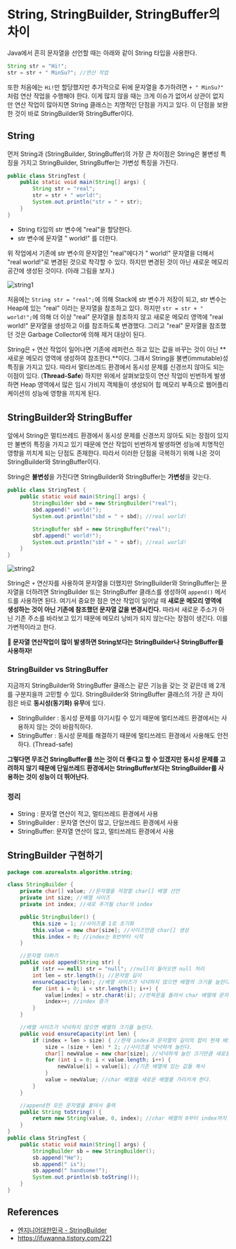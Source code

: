 # String, StringBuilder, StringBuffer의 차이

Java에서 흔히 문자열을 선언할 때는 아래와 같이 String 타입을 사용한다.

```java
String str = "Hi!";
str = str + " MinSu?"; //연산 작업
```

또한 처음에는 `Hi!`만 할당했지만 추가적으로 뒤에 문자열을 추가하려면 `+ " MinSu?"` 처럼 연산 작업을 수행해야 한다. 이게 많지 않을 때는 크게 이슈가 없어서 상관이 없지만 연산 작업이 많아지면 String 클래스는 치명적인 단점을 가지고 있다. 이 단점을 보완한 것이 바로 StringBuilder와 StringBuffer이다.



## String

먼저 String과 (StringBuilder, StringBuffer)의 가장 큰 차이점은 String은 불변성 특징을 가지고 StringBuilder, StringBuffer는 가변성 특징을 가진다.

```java
public class StringTest {
    public static void main(String[] args) {
        String str = "real";
        str = str + " world!";
        System.out.println("str = " + str);
    }
}
```

- String 타입의 str 변수에 "real"을 할당한다.
- str 변수에 문자열 " world!" 를 더한다.

위 작업에서 기존에 str 변수의 문자열인 "real"에다가 " world!" 문자열을 더해서 "real world!"로 변경된 것으로 착각할 수 있다. 하지만 변경된 것이 아닌 새로운 메모리 공간에 생성된 것이다. (아래 그림을 보자.)

![string1](https://user-images.githubusercontent.com/55525868/224702689-a98cbf0e-e72c-4d7f-86be-5e8e88155488.png)

처음에는 `String str = "real";`에 의해 Stack에 str 변수가 저장이 되고, str 변수는 Heap에 있는 "real" 이라는 문자열을 참조하고 있다. 하지만 `str = str + " world!";`에 의해 더 이상 "real" 문자열을 참조하지 않고 새로운 메모리 영역에 "real world!" 문자열을 생성하고 이를 참조하도록 변경했다. 그리고 "real" 문자열을 참조했던 것은 Garbage Collector에 의해 제거 대상이 된다.

String은 `+` 연산 작업이 일어나면 기존에 레퍼런스 하고 있는 값을 바꾸는 것이 아닌 **새로운 메모리 영역에 생성하여 참조한다.**이다. 그래서 String을 불변(immutable)성 특징을 가지고 있다. 따라서 멀티쓰레드 환경에서 동시성 문제를 신경쓰지 않아도 되는 이점이 있다. (**Thread-Safe**) 하지만 위에서 살펴보았듯이 연산 작업이 빈번하게 발생하면 Heap 영역에서 많은 임시 가비지 객체들이 생성되어 힙 메모리 부족으로 웹어플리케이션의 성능에 영향을 끼치게 된다.

## StringBuilder와 StringBuffer

앞에서 String은 멀티쓰레드 환경에서 동시성 문제를 신경쓰지 않아도 되는 장점이 있지만 불변의 특징을 가지고 있기 때문에 연산 작업이 빈번하게 발생하면 성능에 치명적인 영향을 끼치게 되는 단점도 존재한다. 따라서 이러한 단점을 극복하기 위해 나온 것이 StringBuilder와 StringBuffer이다.

String은 **불변성**을 가진다면 StringBuilder와 StringBuffer는 **가변성**을 갖는다.

```java
public class StringTest {
    public static void main(String[] args) {
        StringBuilder sbd = new StringBuilder("real");
        sbd.append(" world!");
        System.out.println("sbd = " + sbd); //real world!

        StringBuffer sbf = new StringBuffer("real");
        sbf.append(" world!");
        System.out.println("sbf = " + sbf); //real world!
    }
}
```

![string2](https://user-images.githubusercontent.com/55525868/225041646-4351d85e-252f-4ec3-828a-dce7a83e3ae3.png)

String은 `+` 연산자를 사용하여 문자열을 더했지만 StringBuilder와 StringBuffer는 문자열을 더하려면 StringBuilder 또는 StringBuffer 클래스를 생성하여 `append()` 메서드를 사용하면 된다. 여기서 중요한 점은 연산 작업이 일어날 때 **새로운 메모리 영역에 생성하는 것이 아닌 기존에 참조했던 문자열 값을 변경시킨다.** 따라서 새로운 주소가 아닌 기존 주소를 바라보고 있기 때문에 메모리 낭비가 되지 않는다는 장점이 생긴다. 이를 가변적이라고 한다.

**🎇 문자열 연산작업이 많이 발생하면 String보다는 StringBuilder나 StringBuffer를 사용하자!**

### StringBuilder vs StringBuffer

지금까지 StringBuilder와 StringBuffer 클래스는 같은 기능을 갖는 것 같은데 왜 2개를 구분지을까 고민할 수 있다. StringBuilder와 StringBuffer 클래스의 가장 큰 차이점은 바로 **동시성(동기화) 유무**에 있다.

- StringBuilder : 동시성 문제를 야기시킬 수 있기 때문에 멀티쓰레드 환경에서는 사용하지 않는 것이 바람직하다.
- StringBuffer : 동시성 문제를 해결하기 때문에 멀티쓰레드 환경에서 사용해도 안전하다. (Thread-safe)

**그렇다면 무조건 StringBuffer를 쓰는 것이 더 좋다고 할 수 있겠지만 동시성 문제를 고려하지 않기 때문에 단일쓰레드 환경에서는 StringBuffer보다는 StringBuilder를 사용하는 것이 성능이 더 뛰어난다.**

### 정리

- String : 문자열 연산이 적고, 멀티쓰레드 환경에서 사용
- StringBuilder : 문자열 연산이 많고, 단일쓰레드 환경에서 사용
- StringBuffer: 문자열 연산이 많고, 멀티쓰레드 환경에서 사용

## StringBuilder 구현하기

```java
package com.azurealstn.algorithm.string;

class StringBuilder {
    private char[] value; //문자열을 저장할 char[] 배열 선언
    private int size; //배열 사이즈
    private int index; //새로 추가될 char의 index

    public StringBuilder() {
        this.size = 1; //사이즈를 1로 초기화
        this.value = new char[size]; //사이즈만큼 char[] 생성
        this.index = 0; //index는 0번부터 시작
    }

    //문자열 더하기
    public void append(String str) {
        if (str == null) str = "null"; //null이 들어오면 null 처리
        int len = str.length(); //문자열 길이
        ensureCapacity(len); //배열 사이즈가 넉넉하지 않으면 배열의 크기를 늘린다.
        for (int i = 0; i < str.length(); i++) {
            value[index] = str.charAt(i); //반복문을 돌려서 char 배열에 문자를 하나씩 할당
            index++; //index 증가
        }
    }

    //배열 사이즈가 넉넉하지 않으면 배열의 크기를 늘린다.
    public void ensureCapacity(int len) {
        if (index + len > size) { //현재 index과 문자열의 길이의 합이 현재 배열의 size보다 크면
            size = (size + len) * 2; //사이즈를 넉넉하게 늘린다.
            char[] newValue = new char[size]; //넉넉하게 늘린 크기만큼 새로운 배열을 선언
            for (int i = 0; i < value.length; i++) {
                newValue[i] = value[i]; //기존 배열에 있는 값들 복사
            }
            value = newValue; //char 배열을 새로운 배열를 가리키게 한다.
        }
    }

    //append한 모든 문자열을 붙여서 출력
    public String toString() {
        return new String(value, 0, index); //char 배열의 0부터 index까지 모든 char를 문자열로 변환하여 반환
    }
}
public class StringTest {
    public static void main(String[] args) {
        StringBuilder sb = new StringBuilder();
        sb.append("He");
        sb.append(" is");
        sb.append(" handsome!");
        System.out.println(sb.toString());
    }
}
```

## References

- [엔지니어대한민국 - StringBuilder](https://www.youtube.com/watch?v=gc7bo5_bxdA&t=142s)
- https://ifuwanna.tistory.com/221